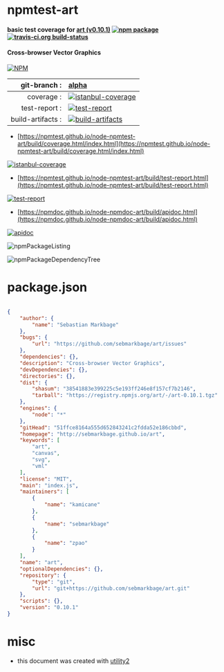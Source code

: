 # npmtest-art

#### basic test coverage for  [art (v0.10.1)](http://sebmarkbage.github.io/art)  [![npm package](https://img.shields.io/npm/v/npmtest-art.svg?style=flat-square)](https://www.npmjs.org/package/npmtest-art) [![travis-ci.org build-status](https://api.travis-ci.org/npmtest/node-npmtest-art.svg)](https://travis-ci.org/npmtest/node-npmtest-art)

#### Cross-browser Vector Graphics

[![NPM](https://nodei.co/npm/art.png?downloads=true&downloadRank=true&stars=true)](https://www.npmjs.com/package/art)

| git-branch : | [alpha](https://github.com/npmtest/node-npmtest-art/tree/alpha)|
|--:|:--|
| coverage : | [![istanbul-coverage](https://npmtest.github.io/node-npmtest-art/build/coverage.badge.svg)](https://npmtest.github.io/node-npmtest-art/build/coverage.html/index.html)|
| test-report : | [![test-report](https://npmtest.github.io/node-npmtest-art/build/test-report.badge.svg)](https://npmtest.github.io/node-npmtest-art/build/test-report.html)|
| build-artifacts : | [![build-artifacts](https://npmtest.github.io/node-npmtest-art/glyphicons_144_folder_open.png)](https://github.com/npmtest/node-npmtest-art/tree/gh-pages/build)|

- [https://npmtest.github.io/node-npmtest-art/build/coverage.html/index.html](https://npmtest.github.io/node-npmtest-art/build/coverage.html/index.html)

[![istanbul-coverage](https://npmtest.github.io/node-npmtest-art/build/screenCapture.buildCi.browser.%252Ftmp%252Fbuild%252Fcoverage.lib.html.png)](https://npmtest.github.io/node-npmtest-art/build/coverage.html/index.html)

- [https://npmtest.github.io/node-npmtest-art/build/test-report.html](https://npmtest.github.io/node-npmtest-art/build/test-report.html)

[![test-report](https://npmtest.github.io/node-npmtest-art/build/screenCapture.buildCi.browser.%252Ftmp%252Fbuild%252Ftest-report.html.png)](https://npmtest.github.io/node-npmtest-art/build/test-report.html)

- [https://npmdoc.github.io/node-npmdoc-art/build/apidoc.html](https://npmdoc.github.io/node-npmdoc-art/build/apidoc.html)

[![apidoc](https://npmdoc.github.io/node-npmdoc-art/build/screenCapture.buildCi.browser.%252Ftmp%252Fbuild%252Fapidoc.html.png)](https://npmdoc.github.io/node-npmdoc-art/build/apidoc.html)

![npmPackageListing](https://npmtest.github.io/node-npmtest-art/build/screenCapture.npmPackageListing.svg)

![npmPackageDependencyTree](https://npmtest.github.io/node-npmtest-art/build/screenCapture.npmPackageDependencyTree.svg)



# package.json

```json

{
    "author": {
        "name": "Sebastian Markbage"
    },
    "bugs": {
        "url": "https://github.com/sebmarkbage/art/issues"
    },
    "dependencies": {},
    "description": "Cross-browser Vector Graphics",
    "devDependencies": {},
    "directories": {},
    "dist": {
        "shasum": "38541883e399225c5e193ff246e8f157cf7b2146",
        "tarball": "https://registry.npmjs.org/art/-/art-0.10.1.tgz"
    },
    "engines": {
        "node": "*"
    },
    "gitHead": "51ffce8164a555d652843241c2fdda52e186cbbd",
    "homepage": "http://sebmarkbage.github.io/art",
    "keywords": [
        "art",
        "canvas",
        "svg",
        "vml"
    ],
    "license": "MIT",
    "main": "index.js",
    "maintainers": [
        {
            "name": "kamicane"
        },
        {
            "name": "sebmarkbage"
        },
        {
            "name": "zpao"
        }
    ],
    "name": "art",
    "optionalDependencies": {},
    "repository": {
        "type": "git",
        "url": "git+https://github.com/sebmarkbage/art.git"
    },
    "scripts": {},
    "version": "0.10.1"
}
```



# misc
- this document was created with [utility2](https://github.com/kaizhu256/node-utility2)
